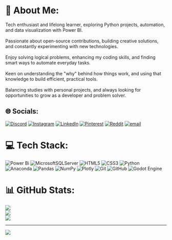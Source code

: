 # 💫 About Me:
Tech enthusiast and lifelong learner, exploring Python projects, automation, and data visualization with Power BI.<br><br>Passionate about open-source contributions, building creative solutions, and constantly experimenting with new technologies.<br><br>Enjoy solving logical problems, enhancing my coding skills, and finding smart ways to automate everyday tasks.<br><br>Keen on understanding the "why" behind how things work, and using that knowledge to build efficient, practical tools.<br><br>Balancing studies with personal projects, and always looking for opportunities to grow as a developer and problem solver.


## 🌐 Socials:
[![Discord](https://img.shields.io/badge/Discord-%237289DA.svg?logo=discord&logoColor=white)](https://discord.gg/dev_ace_06) [![Instagram](https://img.shields.io/badge/Instagram-%23E4405F.svg?logo=Instagram&logoColor=white)](https://instagram.com/ace_7291) [![LinkedIn](https://img.shields.io/badge/LinkedIn-%230077B5.svg?logo=linkedin&logoColor=white)](https://linkedin.com/in/achal-joshi-ace06) [![Pinterest](https://img.shields.io/badge/Pinterest-%23E60023.svg?logo=Pinterest&logoColor=white)](https://pinterest.com/Ace_joshi_06) [![Reddit](https://img.shields.io/badge/Reddit-%23FF4500.svg?logo=Reddit&logoColor=white)](https://reddit.com/user/ace_joshi_06) [![email](https://img.shields.io/badge/Email-D14836?logo=gmail&logoColor=white)](mailto:achal.joshi.s.024@gmail.com) 

# 💻 Tech Stack:
![Power Bi](https://img.shields.io/badge/power_bi-F2C811?style=for-the-badge&logo=powerbi&logoColor=black) ![MicrosoftSQLServer](https://img.shields.io/badge/Microsoft%20SQL%20Server-CC2927?style=for-the-badge&logo=microsoft%20sql%20server&logoColor=white) ![HTML5](https://img.shields.io/badge/html5-%23E34F26.svg?style=for-the-badge&logo=html5&logoColor=white) ![CSS3](https://img.shields.io/badge/css3-%231572B6.svg?style=for-the-badge&logo=css3&logoColor=white) ![Python](https://img.shields.io/badge/python-3670A0?style=for-the-badge&logo=python&logoColor=ffdd54) ![Anaconda](https://img.shields.io/badge/Anaconda-%2344A833.svg?style=for-the-badge&logo=anaconda&logoColor=white) ![Pandas](https://img.shields.io/badge/pandas-%23150458.svg?style=for-the-badge&logo=pandas&logoColor=white) ![NumPy](https://img.shields.io/badge/numpy-%23013243.svg?style=for-the-badge&logo=numpy&logoColor=white) ![Plotly](https://img.shields.io/badge/Plotly-%233F4F75.svg?style=for-the-badge&logo=plotly&logoColor=white) ![Git](https://img.shields.io/badge/git-%23F05033.svg?style=for-the-badge&logo=git&logoColor=white) ![GitHub](https://img.shields.io/badge/github-%23121011.svg?style=for-the-badge&logo=github&logoColor=white) ![Godot Engine](https://img.shields.io/badge/GODOT-%23FFFFFF.svg?style=for-the-badge&logo=godot-engine)
# 📊 GitHub Stats:
![](https://github-readme-stats.vercel.app/api?username=AchalJoshi06&theme=dark&hide_border=false&include_all_commits=false&count_private=false)<br/>
![](https://nirzak-streak-stats.vercel.app/?user=AchalJoshi06&theme=dark&hide_border=false)<br/>
![](https://github-readme-stats.vercel.app/api/top-langs/?username=AchalJoshi06&theme=dark&hide_border=false&include_all_commits=false&count_private=false&layout=compact)

---
[![](https://visitcount.itsvg.in/api?id=AchalJoshi06&icon=0&color=0)](https://visitcount.itsvg.in)

<!-- Proudly created with GPRM ( https://gprm.itsvg.in ) -->
